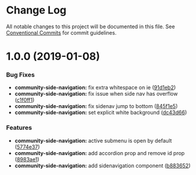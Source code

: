 # Change Log

All notable changes to this project will be documented in this file.
See [Conventional Commits](https://conventionalcommits.org) for commit guidelines.

# 1.0.0 (2019-01-08)

### Bug Fixes

- **community-side-navigation:** fix extra whitespace on ie ([91d1eb2](https://github.com/telus/tds-community/commit/91d1eb2))
- **community-side-navigation:** fix issue when side nav has overflow ([c1f0ff1](https://github.com/telus/tds-community/commit/c1f0ff1))
- **community-side-navigation:** fix sidenav jump to bottom ([845f1e5](https://github.com/telus/tds-community/commit/845f1e5))
- **community-side-navigation:** set explicit white background ([dc43d66](https://github.com/telus/tds-community/commit/dc43d66))

### Features

- **community-side-navigation:** active submenu is open by default ([5774e37](https://github.com/telus/tds-community/commit/5774e37))
- **community-side-navigation:** add accordion prop and remove id prop ([8983ae1](https://github.com/telus/tds-community/commit/8983ae1))
- **community-side-navigation:** add sidenavigation component ([b883652](https://github.com/telus/tds-community/commit/b883652))
